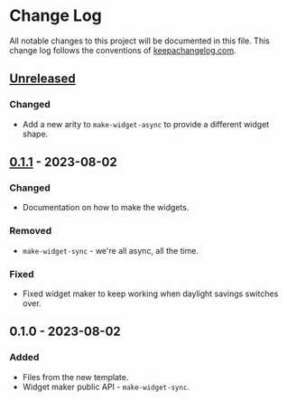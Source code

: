 # Change Log
All notable changes to this project will be documented in this file. This change log follows the conventions of [keepachangelog.com](http://keepachangelog.com/).

## [Unreleased]
### Changed
- Add a new arity to `make-widget-async` to provide a different widget shape.

## [0.1.1] - 2023-08-02
### Changed
- Documentation on how to make the widgets.

### Removed
- `make-widget-sync` - we're all async, all the time.

### Fixed
- Fixed widget maker to keep working when daylight savings switches over.

## 0.1.0 - 2023-08-02
### Added
- Files from the new template.
- Widget maker public API - `make-widget-sync`.

[Unreleased]: https://github.com/main/scrap-me/compare/0.1.1...HEAD
[0.1.1]: https://github.com/main/scrap-me/compare/0.1.0...0.1.1
